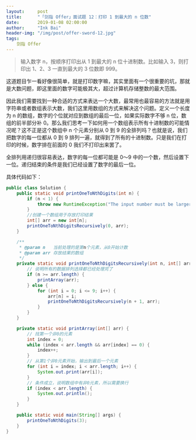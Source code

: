 ```yaml
---
layout:     post
title:      "「剑指 Offer」面试题 12：打印 1 到最大的 n 位数"
date:       2019-01-08 02:00:00
author:     "Ink Bai"
header-img: "/img/post/offer-sword-12.jpg"
tags:
    剑指 Offer
---
```


> 输入数字 n，按顺序打印出从 1 到最大的 n 位十进制数。比如输入 3，则打印出 1、2、3 一直到最大的 3 位数即 999。

这道题目乍一看好像很简单，就是打印数字嘛，其实里面有一个很重要的坑，那就是大数问题，即这里面的数字可能极其大，超过计算机存储整数的最大范围。

因此我们需要找到一种合适的方式来表达一个大数，最常用也最容易的方法就是用字符串或者数组表示大数，我们这里用数组的方式来解决这个问题。定义一个长度为 n 的数组，数字的个位就对应到数组的最后一位，如果实际数字不够 n 位，数组的前半部分补 0。那么我们思考一下如何用一个数组表示所有十进制数的可能情况呢？这不正是这个数组中 n 个元素分别从 0 到 9 的全排列吗？也就是说，我们把数字的每一位都从 0 到 9 排列一遍，就得到了所有的十进制数。只是我们在打印的时候，数字排在前面的 0 我们不打印出来罢了。

全排列用递归很容易表达，数字的每一位都可能是 0～9 中的一个数，然后设置下一位。递归结束的条件是我们已经设置了数字的最后一位。

具体代码如下：

```java
public class Solution {
    public static void printOneToNthDigits(int n) {
        if (n < 1) {
            throw new RuntimeException("The input number must be larger than 0!");
        }
        //创建一个数组用于存放打印结果
        int[] arr = new int[n];
        printOneToNthDigitsRecursively(0, arr);
    }

    /**
     * @param n   当前处理的是第n个元素，从0开始计数
     * @param arr 存放结果的数组
     */
    private static void printOneToNthDigitsRecursively(int n, int[] arr) {
        // 说明所有的数据排列选择都已经处理完了
        if (n >= arr.length) {
            printArray(arr);
        } else {
            for (int i = 0; i <= 9; i++) {
                arr[n] = i;
                printOneToNthDigitsRecursively(n + 1, arr);
            }
        }
    }

    private static void printArray(int[] arr) {
        // 找第一个非0的元素
        int index = 0;
        while (index < arr.length && arr[index] == 0) {
            index++;
        }
        // 从第1个非0元素开始，输出到最后一个元素
        for (int i = index; i < arr.length; i++) {
            System.out.print(arr[i]);
        }
        // 条件成立，说明数组中有非0元素，所以需要换行
        if (index < arr.length) {
            System.out.println();
        }
    }

    public static void main(String[] args) {
        printOneToNthDigits(3);
    }
}
```

